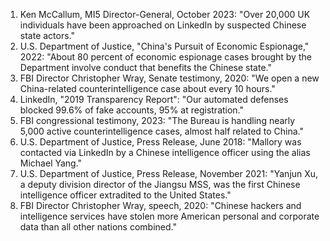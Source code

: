 1. Ken McCallum, MI5 Director-General, October 2023: "Over 20,000 UK individuals have been approached on LinkedIn by suspected Chinese state actors."
2. U.S. Department of Justice, "China's Pursuit of Economic Espionage," 2022: "About 80 percent of economic espionage cases brought by the Department involve conduct that benefits the Chinese state."
3. FBI Director Christopher Wray, Senate testimony, 2020: "We open a new China-related counterintelligence case about every 10 hours."
4. LinkedIn, "2019 Transparency Report": "Our automated defenses blocked 99.6% of fake accounts, 95% at registration."
5. FBI congressional testimony, 2023: "The Bureau is handling nearly 5,000 active counterintelligence cases, almost half related to China."
6. U.S. Department of Justice, Press Release, June 2018: "Mallory was contacted via LinkedIn by a Chinese intelligence officer using the alias Michael Yang."
7. U.S. Department of Justice, Press Release, November 2021: "Yanjun Xu, a deputy division director of the Jiangsu MSS, was the first Chinese intelligence officer extradited to the United States."
8. FBI Director Christopher Wray, speech, 2020: "Chinese hackers and intelligence services have stolen more American personal and corporate data than all other nations combined."

